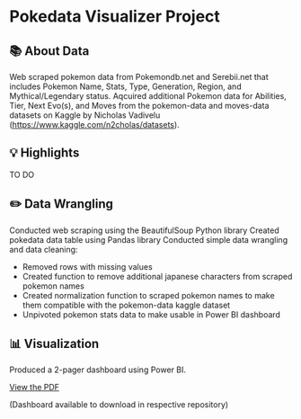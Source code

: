# Pokedata Visualizer Project

## 📚 About Data

Web scraped pokemon data from Pokemondb.net and Serebii.net that includes Pokemon Name, Stats, Type, Generation, Region, and Mythical/Legendary status. Aqcuired additional Pokemon data for Abilities, Tier, Next Evo(s), and Moves from the pokemon-data and moves-data datasets on Kaggle by Nicholas Vadivelu (https://www.kaggle.com/n2cholas/datasets). 

## 💡 Highlights

TO DO

## ✏️ Data Wrangling

Conducted web scraping using the BeautifulSoup Python library
Created pokedata data table using Pandas library
Conducted simple data wrangling and data cleaning:
- Removed rows with missing values
- Created function to remove additional japanese characters from scraped pokemon names
- Created normalization function to scraped pokemon names to make them compatible with the pokemon-data kaggle dataset
- Unpivoted pokemon stats data to make usable in Power BI dashboard

## 📊 Visualization

Produced a 2-pager dashboard using Power BI.

[View the PDF](Pokedex_Data_Project.pdf)

(Dashboard available to download in respective repository)

